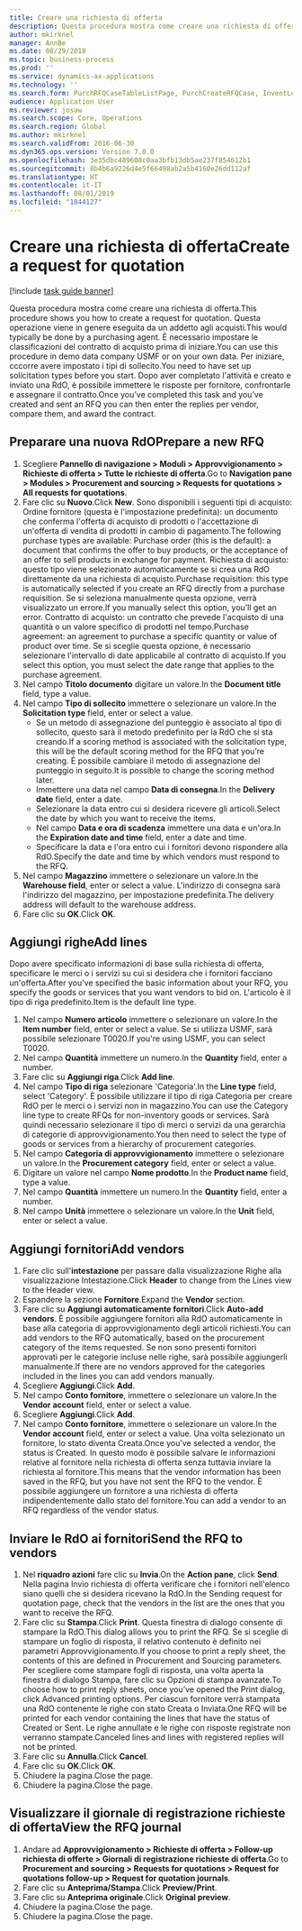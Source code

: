 ```yaml
---
title: Creare una richiesta di offerta
description: Questa procedura mostra come creare una richiesta di offerta.
author: mkirknel
manager: AnnBe
ms.date: 08/29/2018
ms.topic: business-process
ms.prod: ''
ms.service: dynamics-ax-applications
ms.technology: ''
ms.search.form: PurchRFQCaseTableListPage, PurchCreateRFQCase, InventLocationIdLookup, PurchRFQCaseTable, InventItemIdLookupSimple, EcoResCategorySingleLookup, UnitOfMeasureLookup, PurchRFQEditLines, PurchRFQEditLinesPrintOptions, VendRFQJournal, SrsReportViewerForm
audience: Application User
ms.reviewer: josaw
ms.search.scope: Core, Operations
ms.search.region: Global
ms.author: mkirknel
ms.search.validFrom: 2016-06-30
ms.dyn365.ops.version: Version 7.0.0
ms.openlocfilehash: 3e35dbc489608c0aa3bfb13db5ae237f854612b1
ms.sourcegitcommit: 8b4b6a9226d4e5f66498ab2a5b4160e26dd112af
ms.translationtype: HT
ms.contentlocale: it-IT
ms.lasthandoff: 08/01/2019
ms.locfileid: "1844127"
---
```

# <a name="create-a-request-for-quotation"></a><span data-ttu-id="16e58-103">Creare una richiesta di offerta</span><span class="sxs-lookup"><span data-stu-id="16e58-103">Create a request for quotation</span></span>

[!include [task guide banner](../../includes/task-guide-banner.md)]

<span data-ttu-id="16e58-104">Questa procedura mostra come creare una richiesta di offerta.</span><span class="sxs-lookup"><span data-stu-id="16e58-104">This procedure shows you how to create a request for quotation.</span></span> <span data-ttu-id="16e58-105">Questa operazione viene in genere eseguita da un addetto agli acquisti.</span><span class="sxs-lookup"><span data-stu-id="16e58-105">This would typically be done by a purchasing agent.</span></span> <span data-ttu-id="16e58-106">È necessario impostare le classificazioni del contratto di acquisto prima di iniziare.</span><span class="sxs-lookup"><span data-stu-id="16e58-106">You can use this procedure in demo data company USMF or on your own data.</span></span> <span data-ttu-id="16e58-107">Per iniziare, cccorre avere impostato i tipi di sollecito.</span><span class="sxs-lookup"><span data-stu-id="16e58-107">You need to have set up solicitation types before you start.</span></span> <span data-ttu-id="16e58-108">Dopo aver completato l'attività e creato e inviato una RdO, è possibile immettere le risposte per fornitore, confrontarle e assegnare il contratto.</span><span class="sxs-lookup"><span data-stu-id="16e58-108">Once you’ve completed this task and you’ve created and sent an RFQ you can then enter the replies per vendor, compare them, and award the contract.</span></span>


## <a name="prepare-a-new-rfq"></a><span data-ttu-id="16e58-109">Preparare una nuova RdO</span><span class="sxs-lookup"><span data-stu-id="16e58-109">Prepare a new RFQ</span></span>
1. <span data-ttu-id="16e58-110">Scegliere **Pannello di navigazione > Moduli > Approvvigionamento > Richieste di offerta > Tutte le richieste di offerta**.</span><span class="sxs-lookup"><span data-stu-id="16e58-110">Go to **Navigation pane > Modules > Procurement and sourcing > Requests for quotations > All requests for quotations**.</span></span>
2. <span data-ttu-id="16e58-111">Fare clic su **Nuovo**.</span><span class="sxs-lookup"><span data-stu-id="16e58-111">Click **New**.</span></span>
    <span data-ttu-id="16e58-112">Sono disponibili i seguenti tipi di acquisto: Ordine fornitore (questa è l'impostazione predefinita): un documento che conferma l'offerta di acquisto di prodotti o l'accettazione di un'offerta di vendita di prodotti in cambio di pagamento.</span><span class="sxs-lookup"><span data-stu-id="16e58-112">The following purchase types are available: Purchase order (this is the default): a document that confirms the offer to buy products, or the acceptance of an offer to sell products in exchange for payment.</span></span> <span data-ttu-id="16e58-113">Richiesta di acquisto: questo tipo viene selezionato automaticamente se si crea una RdO direttamente da una richiesta di acquisto.</span><span class="sxs-lookup"><span data-stu-id="16e58-113">Purchase requisition: this type is automatically selected if you create an RFQ directly from a purchase requisition.</span></span> <span data-ttu-id="16e58-114">Se si seleziona manualmente questa opzione, verrà visualizzato un errore.</span><span class="sxs-lookup"><span data-stu-id="16e58-114">If you manually select this option, you’ll get an error.</span></span> <span data-ttu-id="16e58-115">Contratto di acquisto: un contratto che prevede l'acquisto di una quantità o un valore specifico di prodotti nel tempo.</span><span class="sxs-lookup"><span data-stu-id="16e58-115">Purchase agreement: an agreement to purchase a specific quantity or value of product over time.</span></span> <span data-ttu-id="16e58-116">Se si sceglie questa opzione, è necessario selezionare l'intervallo di date applicabile al contratto di acquisto.</span><span class="sxs-lookup"><span data-stu-id="16e58-116">If you select this option, you must select the date range that applies to the purchase agreement.</span></span>  
3. <span data-ttu-id="16e58-117">Nel campo **Titolo documento** digitare un valore.</span><span class="sxs-lookup"><span data-stu-id="16e58-117">In the **Document title** field, type a value.</span></span>
4. <span data-ttu-id="16e58-118">Nel campo **Tipo di sollecito** immettere o selezionare un valore.</span><span class="sxs-lookup"><span data-stu-id="16e58-118">In the **Solicitation type** field, enter or select a value.</span></span>
    + <span data-ttu-id="16e58-119">Se un metodo di assegnazione del punteggio è associato al tipo di sollecito, questo sarà il metodo predefinito per la RdO che si sta creando.</span><span class="sxs-lookup"><span data-stu-id="16e58-119">If a scoring method is associated with the solicitation type, this will be the default scoring method for the RFQ that you’re creating.</span></span> <span data-ttu-id="16e58-120">È possibile cambiare il metodo di assegnazione del punteggio in seguito.</span><span class="sxs-lookup"><span data-stu-id="16e58-120">It is possible to change the scoring method later.</span></span>  
    + <span data-ttu-id="16e58-121">Immettere una data nel campo **Data di consegna**.</span><span class="sxs-lookup"><span data-stu-id="16e58-121">In the **Delivery date** field, enter a date.</span></span>  
    + <span data-ttu-id="16e58-122">Selezionare la data entro cui si desidera ricevere gli articoli.</span><span class="sxs-lookup"><span data-stu-id="16e58-122">Select the date by which you want to receive the items.</span></span>  
    + <span data-ttu-id="16e58-123">Nel campo **Data e ora di scadenza** immettere una data e un'ora.</span><span class="sxs-lookup"><span data-stu-id="16e58-123">In the **Expiration date and time** field, enter a date and time.</span></span>  
    + <span data-ttu-id="16e58-124">Specificare la data e l'ora entro cui i fornitori devono rispondere alla RdO.</span><span class="sxs-lookup"><span data-stu-id="16e58-124">Specify the date and time by which vendors must respond to the RFQ.</span></span>  
5. <span data-ttu-id="16e58-125">Nel campo **Magazzino** immettere o selezionare un valore.</span><span class="sxs-lookup"><span data-stu-id="16e58-125">In the **Warehouse field**, enter or select a value.</span></span> <span data-ttu-id="16e58-126">L'indirizzo di consegna sarà l'indirizzo del magazzino, per impostazione predefinita.</span><span class="sxs-lookup"><span data-stu-id="16e58-126">The delivery address will default to the warehouse address.</span></span>  
6. <span data-ttu-id="16e58-127">Fare clic su **OK**.</span><span class="sxs-lookup"><span data-stu-id="16e58-127">Click **OK**.</span></span>

## <a name="add-lines"></a><span data-ttu-id="16e58-128">Aggiungi righe</span><span class="sxs-lookup"><span data-stu-id="16e58-128">Add lines</span></span>

<span data-ttu-id="16e58-129">Dopo avere specificato informazioni di base sulla richiesta di offerta, specificare le merci o i servizi su cui si desidera che i fornitori facciano un'offerta.</span><span class="sxs-lookup"><span data-stu-id="16e58-129">After you’ve specified the basic information about your RFQ, you specify the goods or services that you want vendors to bid on.</span></span> <span data-ttu-id="16e58-130">L'articolo è il tipo di riga predefinito.</span><span class="sxs-lookup"><span data-stu-id="16e58-130">Item is the default line type.</span></span>

1. <span data-ttu-id="16e58-131">Nel campo **Numero articolo** immettere o selezionare un valore.</span><span class="sxs-lookup"><span data-stu-id="16e58-131">In the **Item number** field, enter or select a value.</span></span> <span data-ttu-id="16e58-132">Se si utilizza USMF, sarà possibile selezionare T0020.</span><span class="sxs-lookup"><span data-stu-id="16e58-132">If you're using USMF, you can select T0020.</span></span>  
2. <span data-ttu-id="16e58-133">Nel campo **Quantità** immettere un numero.</span><span class="sxs-lookup"><span data-stu-id="16e58-133">In the **Quantity** field, enter a number.</span></span>
3. <span data-ttu-id="16e58-134">Fare clic su **Aggiungi riga**.</span><span class="sxs-lookup"><span data-stu-id="16e58-134">Click **Add line**.</span></span>
4. <span data-ttu-id="16e58-135">Nel campo **Tipo di riga** selezionare 'Categoria'.</span><span class="sxs-lookup"><span data-stu-id="16e58-135">In the **Line type** field, select 'Category'.</span></span> <span data-ttu-id="16e58-136">È possibile utilizzare il tipo di riga Categoria per creare RdO per le merci o i servizi non in magazzino.</span><span class="sxs-lookup"><span data-stu-id="16e58-136">You can use the Category line type to create RFQs for non-inventory goods or services.</span></span> <span data-ttu-id="16e58-137">Sarà quindi necessario selezionare il tipo di merci o servizi da una gerarchia di categorie di approvvigionamento.</span><span class="sxs-lookup"><span data-stu-id="16e58-137">You then need to select the type of goods or services from a hierarchy of procurement categories.</span></span>  
5. <span data-ttu-id="16e58-138">Nel campo **Categoria di approvvigionamento** immettere o selezionare un valore.</span><span class="sxs-lookup"><span data-stu-id="16e58-138">In the **Procurement category** field, enter or select a value.</span></span>
6. <span data-ttu-id="16e58-139">Digitare un valore nel campo **Nome prodotto**.</span><span class="sxs-lookup"><span data-stu-id="16e58-139">In the **Product name** field, type a value.</span></span>
7. <span data-ttu-id="16e58-140">Nel campo **Quantità** immettere un numero.</span><span class="sxs-lookup"><span data-stu-id="16e58-140">In the **Quantity** field, enter a number.</span></span>
8. <span data-ttu-id="16e58-141">Nel campo **Unità** immettere o selezionare un valore.</span><span class="sxs-lookup"><span data-stu-id="16e58-141">In the **Unit** field, enter or select a value.</span></span>

## <a name="add-vendors"></a><span data-ttu-id="16e58-142">Aggiungi fornitori</span><span class="sxs-lookup"><span data-stu-id="16e58-142">Add vendors</span></span>
1. <span data-ttu-id="16e58-143">Fare clic sull'**intestazione** per passare dalla visualizzazione Righe alla visualizzazione Intestazione.</span><span class="sxs-lookup"><span data-stu-id="16e58-143">Click **Header** to change from the Lines view to the Header view.</span></span> 
2. <span data-ttu-id="16e58-144">Espandere la sezione **Fornitore**.</span><span class="sxs-lookup"><span data-stu-id="16e58-144">Expand the **Vendor** section.</span></span>
3. <span data-ttu-id="16e58-145">Fare clic su **Aggiungi automaticamente fornitori**.</span><span class="sxs-lookup"><span data-stu-id="16e58-145">Click **Auto-add vendors**.</span></span> <span data-ttu-id="16e58-146">È possibile aggiungere fornitori alla RdO automaticamente in base alla categoria di approvvigionamento degli articoli richiesti.</span><span class="sxs-lookup"><span data-stu-id="16e58-146">You can add vendors to the RFQ automatically, based on the procurement category of the items requested.</span></span> <span data-ttu-id="16e58-147">Se non sono presenti fornitori approvati per le categorie incluse nelle righe, sarà possibile aggiungerli manualmente.</span><span class="sxs-lookup"><span data-stu-id="16e58-147">If there are no vendors approved for the categories included in the lines you can add vendors manually.</span></span>  
4. <span data-ttu-id="16e58-148">Scegliere **Aggiungi**.</span><span class="sxs-lookup"><span data-stu-id="16e58-148">Click **Add**.</span></span>
5. <span data-ttu-id="16e58-149">Nel campo **Conto fornitore**, immettere o selezionare un valore.</span><span class="sxs-lookup"><span data-stu-id="16e58-149">In the **Vendor account** field, enter or select a value.</span></span>
6. <span data-ttu-id="16e58-150">Scegliere **Aggiungi**.</span><span class="sxs-lookup"><span data-stu-id="16e58-150">Click **Add**.</span></span>
7. <span data-ttu-id="16e58-151">Nel campo **Conto fornitore**, immettere o selezionare un valore.</span><span class="sxs-lookup"><span data-stu-id="16e58-151">In the **Vendor account** field, enter or select a value.</span></span> <span data-ttu-id="16e58-152">Una volta selezionato un fornitore, lo stato diventa Creata.</span><span class="sxs-lookup"><span data-stu-id="16e58-152">Once you’ve selected a vendor, the status is Created.</span></span> <span data-ttu-id="16e58-153">In questo modo è possibile salvare le informazioni relative al fornitore nella richiesta di offerta senza tuttavia inviare la richiesta al fornitore.</span><span class="sxs-lookup"><span data-stu-id="16e58-153">This means that the vendor information has been saved in the RFQ, but you have not sent the RFQ to the vendor.</span></span> <span data-ttu-id="16e58-154">È possibile aggiungere un fornitore a una richiesta di offerta indipendentemente dallo stato del fornitore.</span><span class="sxs-lookup"><span data-stu-id="16e58-154">You can add a vendor to an RFQ regardless of the vendor status.</span></span>  

## <a name="send-the-rfq-to-vendors"></a><span data-ttu-id="16e58-155">Inviare le RdO ai fornitori</span><span class="sxs-lookup"><span data-stu-id="16e58-155">Send the RFQ to vendors</span></span>
1. <span data-ttu-id="16e58-156">Nel **riquadro azioni** fare clic su **Invia**.</span><span class="sxs-lookup"><span data-stu-id="16e58-156">On the **Action pane**, click **Send**.</span></span> <span data-ttu-id="16e58-157">Nella pagina Invio richiesta di offerta verificare che i fornitori nell'elenco siano quelli che si desidera ricevano la RdO.</span><span class="sxs-lookup"><span data-stu-id="16e58-157">In the Sending request for quotation page, check that the vendors in the list are the ones that you want to receive the RFQ.</span></span>  
2. <span data-ttu-id="16e58-158">Fare clic su **Stampa**.</span><span class="sxs-lookup"><span data-stu-id="16e58-158">Click **Print**.</span></span> <span data-ttu-id="16e58-159">Questa finestra di dialogo consente di stampare la RdO.</span><span class="sxs-lookup"><span data-stu-id="16e58-159">This dialog allows you to print the RFQ.</span></span> <span data-ttu-id="16e58-160">Se si sceglie di stampare un foglio di risposta, il relativo contenuto è definito nei parametri Approvvigionamento.</span><span class="sxs-lookup"><span data-stu-id="16e58-160">If you choose to print a reply sheet, the contents of this are defined in Procurement and Sourcing parameters.</span></span> <span data-ttu-id="16e58-161">Per scegliere come stampare fogli di risposta, una volta aperta la finestra di dialogo Stampa, fare clic su Opzioni di stampa avanzate.</span><span class="sxs-lookup"><span data-stu-id="16e58-161">To choose how to print reply sheets, once you’ve opened the Print dialog, click Advanced printing options.</span></span> <span data-ttu-id="16e58-162">Per ciascun fornitore verrà stampata una RdO contenente le righe con stato Creata o Inviata.</span><span class="sxs-lookup"><span data-stu-id="16e58-162">One RFQ will be printed for each vendor containing the lines that have the status of Created or Sent.</span></span> <span data-ttu-id="16e58-163">Le righe annullate e le righe con risposte registrate non verranno stampate.</span><span class="sxs-lookup"><span data-stu-id="16e58-163">Canceled lines and lines with registered replies will not be printed.</span></span>   
3. <span data-ttu-id="16e58-164">Fare clic su **Annulla**.</span><span class="sxs-lookup"><span data-stu-id="16e58-164">Click **Cancel**.</span></span>
4. <span data-ttu-id="16e58-165">Fare clic su **OK**.</span><span class="sxs-lookup"><span data-stu-id="16e58-165">Click **OK**.</span></span>
5. <span data-ttu-id="16e58-166">Chiudere la pagina.</span><span class="sxs-lookup"><span data-stu-id="16e58-166">Close the page.</span></span>
6. <span data-ttu-id="16e58-167">Chiudere la pagina.</span><span class="sxs-lookup"><span data-stu-id="16e58-167">Close the page.</span></span>

## <a name="view-the-rfq-journal"></a><span data-ttu-id="16e58-168">Visualizzare il giornale di registrazione richieste di offerta</span><span class="sxs-lookup"><span data-stu-id="16e58-168">View the RFQ journal</span></span>
1. <span data-ttu-id="16e58-169">Andare ad **Approvvigionamento > Richieste di offerta > Follow-up richiesta di offerte > Giornali di registrazione richieste di offerta**.</span><span class="sxs-lookup"><span data-stu-id="16e58-169">Go to **Procurement and sourcing > Requests for quotations > Request for quotations follow-up > Request for quotation journals**.</span></span>
2. <span data-ttu-id="16e58-170">Fare clic su **Anteprima/Stampa**.</span><span class="sxs-lookup"><span data-stu-id="16e58-170">Click **Preview/Print**.</span></span>
3. <span data-ttu-id="16e58-171">Fare clic su **Anteprima originale**.</span><span class="sxs-lookup"><span data-stu-id="16e58-171">Click **Original preview**.</span></span>
4. <span data-ttu-id="16e58-172">Chiudere la pagina.</span><span class="sxs-lookup"><span data-stu-id="16e58-172">Close the page.</span></span>
5. <span data-ttu-id="16e58-173">Chiudere la pagina.</span><span class="sxs-lookup"><span data-stu-id="16e58-173">Close the page.</span></span>

